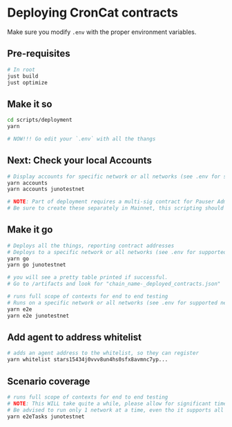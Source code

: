 # Deploying CronCat contracts

Make sure you modify `.env` with the proper environment variables.

## Pre-requisites

```bash
# In root
just build
just optimize
```

## Make it so

```bash
cd scripts/deployment
yarn

# NOW!!! Go edit your `.env` with all the thangs
```

## Next: Check your local Accounts

```bash
# Display accounts for specific network or all networks (see .env for supported networks list)
yarn accounts
yarn accounts junotestnet

# NOTE: Part of deployment requires a multi-sig contract for Pauser Admin.
# Be sure to create these separately in Mainnet, this scripting should only be used for testnet!!!!
```

## Make it go

```bash
# Deploys all the things, reporting contract addresses
# Deploys to a specific network or all networks (see .env for supported networks list)
yarn go
yarn go junotestnet

# you will see a pretty table printed if successful.
# Go to /artifacts and look for "chain_name-_deployed_contracts.json"

# runs full scope of contexts for end to end testing
# Runs on a specific network or all networks (see .env for supported networks list)
yarn e2e
yarn e2e junotestnet
```

## Add agent to address whitelist

```bash
# adds an agent address to the whitelist, so they can register
yarn whitelist stars15434j0vvv8un4hs0sfx8avmnc7yp...
```

## Scenario coverage

```bash
# runs full scope of contexts for end to end testing
# NOTE: This WILL take quite a while, please allow for significant time for this to complete.
# Be advised to run only 1 network at a time, even tho it supports all
yarn e2eTasks junotestnet
```
